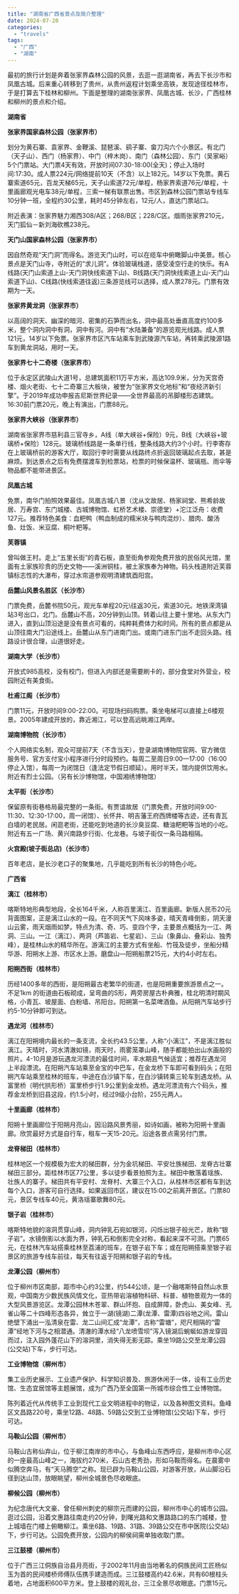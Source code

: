 ```yaml
---
title: "湖南省广西省景点及简介整理"
date: 2024-07-20
categories: 
  - "travels"
tags: 
  - "广西"
  - "湖南"
---
```


最初的旅行计划是奔着张家界森林公园的风景，去逛一逛湖南省，再去下长沙市和凤凰古城。后来重心转移到了贵州，从贵州返程计划乘坐高铁，发现途径桂林市，于是打算去下桂林和柳州。下面是整理的湖南张家界、凤凰古城、长沙，广西桂林和柳州的景点和介绍。

**湖南省**

**张家界国家森林公园（张家界市）**

划分为黄石寨、袁家界、金鞭溪、琵琶溪、鹞子寨、畲刀沟六个小景区。有北门（天子山）、西门（杨家界）、中门（梓木岗）、南门（森林公园）、东门（吴家峪）5个门票站。大门票4天有效，开放时间07:30-18:00(全天)；停止入场时间:17:30。成人票224元/网络提前10天（不含）以上182元。14岁以下免票。黄石寨索道65元，百龙天梯65元，天子山索道72元/单程，杨家界索道76元/单程，十里画廊观光电车38元/单程，三索一梯有联票出售。市区到森林公园门票站专线车10分钟一班，全程约30公里，耗时45分钟左右，12元/人，直达门票站口。

附近表演：张家界魅力湘西308/A区；268/B区；228/C区。烟雨张家界210元，天门狐仙－新刘海砍樵238元。

**天门山国家森林公园（张家界市）**

因自然奇观“天门洞”而得名。游览天门山时，可以在缆车中俯瞰脚山中美景。核心景点是天门山寺，寺附近的“求儿洞”。体验玻璃栈道，感受凌空行走的快乐。有A线路(天门山索道上山-天门洞快线索道下山)、B线路(天门洞快线索道上山-天门山索道下山)、C线路(快线索道往返)三条游览线可以选择，成人票278元。门票有效期为一天。

**张家界黄龙洞（张家界市）**

以高阔的洞天、幽深的暗河、密集的石笋而出名，洞中最高处垂直高度约100多米，整个洞内洞中有洞，洞中有河。洞中有“水陆兼备”的游览观光线路。成人票121元，14岁以下免票。张家界市区汽车站乘车到武陵源汽车站，再转乘武陵源1路车到黄龙洞站，用时一天。

**张家界七十二奇楼（张家界市）**

位于永定区武陵山大道1号，总建筑面积11万平方米，高达109.9米，分为天宫奇楼、烟火老街、七十二奇寨三大板块，被誉为“张家界文化地标”和“夜经济新引擎”。于2019年成功申报吉尼斯世界纪录——全世界最高的吊脚楼形态建筑。16:30前门票20元，晚上有演出，门票88元。

**张家界大峡谷（张家界市）**

湖南省张家界市慈利县三官寺乡，A线（单大峡谷+保险）9元，B线（大峡谷+玻璃桥+保险）128元。玻璃桥线路是一条单行线，整条线路大约3个小时。行李寄存在上玻璃桥前的游客大厅，取回行李时需要从线路终点折返回玻璃起点去取，甚是麻烦。到达景点之后有免费摆渡车到检票站，检票的时候保温杯、玻璃瓶、雨伞等物品都不能带进景区。

**凤凰古城**

免票，南华门拍照效果最佳。凤凰古城八景（沈从文故居、杨家祠堂、熊希龄故居、万寿宫、东门城楼、古城博物馆、虹桥艺术楼、崇德堂）+沱江泛舟：收费127元。推荐特色美食：血粑鸭（鸭血制成的糯米块与鸭肉混炒）、腊肉、酸汤鱼、灶饭、米豆腐、桐叶粑等。

**芙蓉镇**

曾叫做王村。走上“五里长街”的青石板，直至街角参观免费开放的民俗风光馆，里面有土家族珍贵的历史文物——溪洲铜柱，被土家族奉为神物。码头栈道附近芙蓉镇标志性的大瀑布，穿过水帘道参观明清建筑酉阳宫。

**岳麓山风景名胜区（长沙市）**

门票免费，岳麓书院50元，观光车单程20元\\往返30元，索道30元。地铁溁湾镇站3号出口，北门。岳麓山不高，20分钟到山顶。转着山往上要十里地。从东大门进入，直到山顶沿途是没有景点可看的，纯粹耗费体力和时间。所有的景点都是从山顶往南大门沿途线上。岳麓山从东门进南门出。或南门进东门出不走回头路。线路设计很合理，山道很好走。

**湖南大学（长沙市）**

开放式985高校，没有校门，但进入内部还是需要刷卡的，部分食堂对外营业，校园附近有美食街。

**杜甫江阁（长沙市）**

门票11元，开放时间9:00-22:00。可现场扫码购票。乘坐电梯可以直接上6楼观景。2005年建成开放的，靠近湘江，可以登高远眺湘江两岸。

**湖南博物院（长沙市）**

个人网络实名制，观众可提前7天（不含当天），登录湖南博物院官网、官方微信服务号、官方支付宝小程序进行分时段预约。每周二至周日9:00—17:00（16:00停止入馆），每周一为闭馆日（逢法定节假日顺延）。用时半天，馆内提供饮用水。附近有烈士公园。（另有长沙博物馆，中国湘绣博物馆）

**太平街（长沙市）**

保留原有街巷格局最完整的一条街。有贾谊故居（门票免费，开放时间9:00-11:30、12:30-17:00，周一闭馆）、长怀井、明吉藩王府西牌楼等古迹，还有青瓦白墙的老民居。闲逛老街，还能吃到地道的长沙臭豆腐、糖油粑粑等当地的小吃。附近有五一广场、黄兴南路步行街、化龙巷。与坡子街仅一条马路相隔。

**火宫殿(坡子街总店)（长沙市）**

百年老店，是长沙老口子的聚集地，几乎能吃到所有长沙的特色小吃。

**广西省**

**漓江（桂林市）**

喀斯特地形典型地段，全长164千米，人称百里漓江、百里画廊。新版人民币20元背面图案，正是漓江山水的一段。在不同天气下风味多姿，晴天青峰倒影，阴天漫山云雾，雨天烟雨如梦。特点为清、奇、巧、变四个字，主要景点概括为一江、两洞、三山。一江（漓江）、两洞（芦笛岩、七星岩）、三山（象鼻山、叠彩山、独秀峰），是桂林山水的精华所在。游漓江的主要方式有坐船、竹筏及徒步，坐船分精华游、阳朔水上游、市区水上游。磨盘山—阳朔船票215元，大约4小时左右。

**阳朔西街（桂林市）**

历经1400多年的西街，是阳朔最古老繁华的街道，也是阳朔重要旅游景点之一。  
不足1km 的街道由石板砌成，呈弯曲的S形，两旁房屋古朴典雅，桂北明清时期风格，小青瓦、坡屋面、白粉墙、吊阳台。阳朔第一名菜啤酒鱼。从阳朔汽车站步行约5-10分钟即可到达。

**遇龙河（桂林市）**

漓江在阳朔境内最长的一条支流，全长约43.5公里，人称“小漓江”，不是漓江胜似漓江。天晴时，河水清澈如镜，雨天时，雨雾笼罩山峰，随手都能拍出山水画般的照片。4-10月是游玩遇龙河漂流的最佳时间，丰水期且气候适宜；推荐在遇龙河上半段漂流。在阳朔汽车站乘至金宝的中巴车，在金龙桥下车即可看到码头；在阳朔汽车站乘至桂林的班车，中途在白沙镇下车，在白沙镇转乘三轮车到遇龙桥。从富里桥（明代拱形桥）富里桥步行1.9公里到金龙桥。遇龙河漂流有六个码头，推荐金龙桥到旧县这段，约1.5小时，经过9级小台阶，255元两人。

**十里画廊（桂林市）**

阳朔十里画廊位于阳朔月亮山，因沿路风景秀丽，如诗如画，被称为阳朔十里画廊。欣赏最好方式是自行车，租车一天15-20元。沿途各景点需另付门票。

**龙脊梯田（桂林市）**

桂林地区一个规模极为宏大的梯田群，分为金坑梯田、平安壮族梯田、龙脊古壮寨梯田三部分。距桂林市区77公里，多以徒步看景拍照为主。梯田中散落着瑶族、壮族人的寨子。梯田共有平安村、龙脊村、大寨三个入口，从桂林市区都有车到达每个入口，游客可自行选择。如果返回市区，建议在15:00之前离开景区。门票80元，景区专线车40元，黄洛瑶寨歌舞80元。

**银子岩（桂林市）**

喀斯特地貌的溶洞贯穿山峰，洞内钟乳石宛如银河，闪烁出银子般光芒，故称“银子岩”。水镜倒影以水面为界，钟乳石和倒影完全对称，看起来深不可测。门票65元，在桂林汽车站搭乘桂林至荔浦的班车，在银子岩下车；或在阳朔搭乘至银子岩景区的旅游专线车前往，每天有往返于阳朔和银子岩的专线。

**龙潭公园（柳州市）**

位于柳州市区南部，距市中心约3公里，约544公顷，是一个融喀斯特自然山水景观，中国南方少数民族风情文化，亚热带岩溶植物科研、科普、植物景观为一体的大型风景游览区。龙潭公园林木苍翠、群山环抱、自成屏障，卧虎山、美女峰、孔雀山等二十四峰形态各异，耸立于一湖(镜湖)二潭(龙潭、雷潭)四谷地之间。雷山绝壁下涌出一泓清泉在雷、龙二山间汇成“龙潭”，古称“雷塘”，咫尺相隔的“雷潭”经地下河与之相潜通。清澈的潭水经“八龙喷雪坝”泻入镜湖后蜿蜒如游龙穿园而过，注入园外蓬花山下的溶洞里，消失得无影无踪。乘坐19路公交至龙潭公园(公交站)下车，步行可达。

**工业博物馆（柳州市）**

集工业历史展示、工业遗产保护、科学知识普及、旅游休闲于一体，设有工业历史馆、生态宜居馆等主题展馆，成为广西乃至全国第一所城市综合性工业博物馆。

陈列着近代从传统手工业到现代工业文明进程中的物证，以及各种图文资料。鱼峰区文昌路220号，乘坐12路、48路、59路公交到工业博物馆(公交站)下车，步行可达。

**马鞍山公园（柳州市）**

马鞍山古称仙弃山，位于柳江南岸的市中心，与鱼峰山东西呼应，是柳州市中心区的一座最高山峰之一，海拔约270米，石山古老秀劲，形如马鞍而得名。在晨雾中似腾空奔马，有“天马腾空”之称。现已辟为马鞍山公园，对游客开放，从山脚沿石径到达山顶，放眼眺望，柳州全城景色尽收眼底。

**柳候公园（柳州市）**

为纪念唐代大文豪、曾任柳州刺史的柳宗元而建的公园，柳州市中心的城市公园。逛过公园，沿着文惠路往南走约20分钟，到曙光路和文惠路路口的东门城楼，登上城墙在门楼上俯瞰柳江。乘坐6路、19路、31路、39路公交在市中医院(公交站)下，步行可达。公园免费开放，公园内的柳侯祠需单独收取门票。

**三江鼓楼（柳州市）**

位于广西三江侗族自治县月亮街，于2002年11月由当地著名的侗族民间工匠杨似玉为首的民间楼桥师傅队伍携手建造而成。三江鼓楼高约42.6米，共有60根柱头着地，占地面积600平方米。登上鼓楼的观礼台，三江全景尽收眼底。门票15元。
